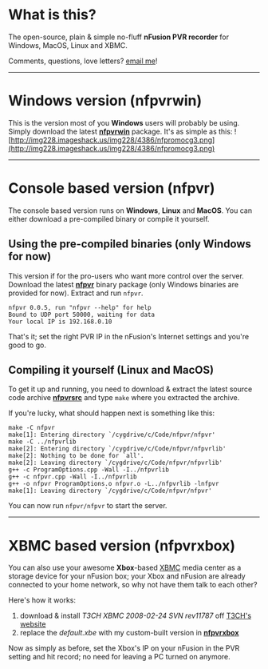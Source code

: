 # What is this? #
The open-source, plain & simple no-fluff **nFusion PVR recorder** for Windows, MacOS, Linux and XBMC.

Comments, questions, love letters? [email me](mailto:jonathan.fillion@gmail.com)!

---


# Windows version (nfpvrwin) #

This is the version most of you **Windows** users will probably be using. Simply download the latest **[nfpvrwin](http://nfpvr.googlecode.com/files/nfpvrwin-0.0.5.zip)** package. It's as simple as this:
![http://img228.imageshack.us/img228/4386/nfpromocg3.png](http://img228.imageshack.us/img228/4386/nfpromocg3.png)

---


# Console based version (nfpvr) #
The console based version runs on **Windows**, **Linux** and **MacOS**.
You can either download a pre-compiled binary or compile it yourself.

## Using the pre-compiled binaries (only Windows for now) ##
This version if for the pro-users who want more control over the server. Download the latest **[nfpvr](http://nfpvr.googlecode.com/files/nfpvr-0.0.5.zip)** binary package (only Windows binaries are provided for now). Extract and run `nfpvr`.
```
nfpvr 0.0.5, run "nfpvr --help" for help
Bound to UDP port 50000, waiting for data
Your local IP is 192.168.0.10
```

That's it; set the right PVR IP in the nFusion's Internet settings and you're good to go.

## Compiling it yourself (Linux and MacOS) ##
To get it up and running, you need to download & extract the latest source code archive **[nfpvrsrc](http://nfpvr.googlecode.com/files/nfpvrsrc-0.0.5.zip)** and type `make` where you extracted the archive.

If you're lucky, what should happen next is something like this:
```
make -C nfpvr
make[1]: Entering directory `/cygdrive/c/Code/nfpvr/nfpvr'
make -C ../nfpvrlib
make[2]: Entering directory `/cygdrive/c/Code/nfpvr/nfpvrlib'
make[2]: Nothing to be done for `all'.
make[2]: Leaving directory `/cygdrive/c/Code/nfpvr/nfpvrlib'
g++ -c ProgramOptions.cpp -Wall -I../nfpvrlib
g++ -c nfpvr.cpp -Wall -I../nfpvrlib
g++ -o nfpvr ProgramOptions.o nfpvr.o -L../nfpvrlib -lnfpvr
make[1]: Leaving directory `/cygdrive/c/Code/nfpvr/nfpvr'
```

You can now run `nfpvr/nfpvr` to start the server.

---


# XBMC based version (nfpvrxbox) #

You can also use your awesome **Xbox**-based [XBMC](http://en.wikipedia.org/wiki/Xbox_Media_Center) media center as a storage device for your nFusion box; your Xbox and nFusion are already connected to your home network, so why not have them talk to each other?

Here's how it works:
  1. download & install _T3CH XBMC 2008-02-24 SVN rev11787_ off [T3CH's website](http://t3ch.yi.se)
  1. replace the _default.xbe_ with my custom-built version in **[nfpvrxbox](http://nfpvr.googlecode.com/files/nfpvrxbox-0.0.5.zip)**

Now as simply as before, set the Xbox's IP on your nFusion in the PVR setting and hit record; no need for leaving a PC turned on anymore.